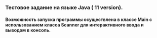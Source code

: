 ### Тестовое задание на языке Java ( 11 version).

#### Возможность запуска программы осуществлена в классе Main с использованием класса Scanner для интерактивного ввода и выводом в консоль.
